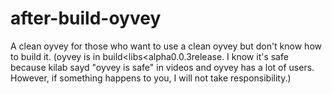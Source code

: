 # after-build-oyvey
A clean oyvey for those who want to use a clean oyvey but don't know how to build it.
(oyvey is in build<libs<alpha0.0.3release.
I know it's safe because kilab sayd "oyvey is safe" in videos and oyvey has a lot of users.
 However, if something happens to you, I will not take responsibility.)

